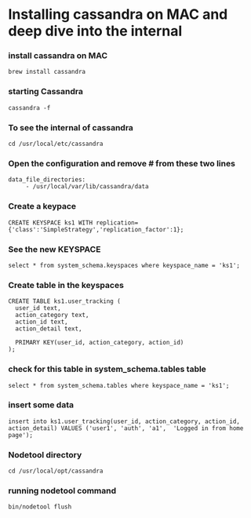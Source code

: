 # Installing cassandra on MAC and deep dive into the internal

### install cassandra on MAC
```brew install cassandra```

### starting Cassandra
```cassandra -f```

### To see the internal of cassandra
```cd /usr/local/etc/cassandra```

### Open the configuration and remove # from these two lines
```
data_file_directories:
     - /usr/local/var/lib/cassandra/data

```

### Create a keypace
```
CREATE KEYSPACE ks1 WITH replication={'class':'SimpleStrategy','replication_factor':1};
```

### See the new KEYSPACE

```
select * from system_schema.keyspaces where keyspace_name = 'ks1';
```

### Create table in the keyspaces

```
CREATE TABLE ks1.user_tracking (
  user_id text,
  action_category text,
  action_id text,
  action_detail text,

  PRIMARY KEY(user_id, action_category, action_id)
);
```

### check for this table in system_schema.tables table

```
select * from system_schema.tables where keyspace_name = 'ks1';
```

### insert some data

```
insert into ks1.user_tracking(user_id, action_category, action_id,  action_detail) VALUES ('user1', 'auth', 'a1',  'Logged in from home page');

```

### Nodetool directory
```
cd /usr/local/opt/cassandra
```
### running nodetool command
```
bin/nodetool flush
```
